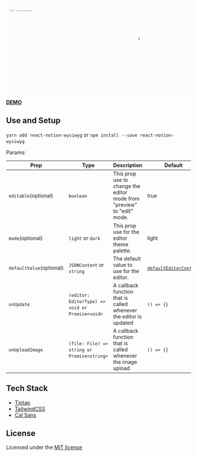 <p align="center">
  <img src="./assets/demo.gif" alt="Wysiwyg demo" />
</p>

[**DEMO**](https://buhayova.github.io/react-notion-wysiwyg/)

## Use and Setup

`yarn add react-notion-wysiwyg` or `npm install --save react-notion-wysiwyg`

Params:

| Prop                  | Type                                            | Description                                                                                                                                                                              | Default                                                                                                                |
|-----------------------|-------------------------------------------------|------------------------------------------------------------------------------------------------------------------------------------------------------------------------------------------|------------------------------------------------------------------------------------------------------------------------|
| `editable`(optional)  | `boolean`                             | This prop use to change the editor mode from "preview" to "edit" mode.                                                                                                                   | true                                                                                                                   |
| `mode`(optional)      | `light` or `dark`                               | This prop use for the editor theme palette.                                                                                                                                              | light                                                                                                                  |
| `defaultValue`(optional)        | `JSONContent` or `string`                       | The default value to use for the editor.                                                                                                                                                 | [`defaultEditorContent`](https://github.com/steven-tey/novel/blob/main/packages/core/src/ui/editor/default-content.tsx) |
| `onUpdate`            | `(editor: EditorType) => void or Promise<void>` | A callback function that is called whenever the editor is updated | `() => {}`                                                                                                                   |
| `onUploadImage`       | `(file: File) => string or Promise<string>`     | A callback function that is called whenever the image upload      | `() => {}`                                                                                                                    |

## Tech Stack

- [Tiptap](https://tiptap.dev/)
- [TailwindCSS](https://tailwindcss.com/)
- [Cal Sans](https://github.com/calcom/font)

## License

Licensed under the [MIT license](https://github.com/BuhayovA/react-notion-wysiwyg/blob/main/LICENSE)
